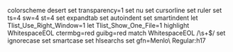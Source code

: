 
colorscheme desert
set transparency=1
set nu
set cursorline
set ruler
set ts=4 sw=4 st=4
set expandtab
set autoindent
set smartindent
let Tlist_Use_Right_Window=1
let Tlist_Show_One_File=1
highlight WhitespaceEOL ctermbg=red guibg=red
match WhitespaceEOL  /\s\+$/
set ignorecase
set smartcase
set hlsearchs
set gfn=Menlo\ Regular:h17